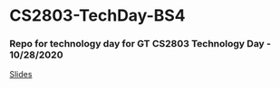 # CS2803-TechDay-BS4
<h3>Repo for technology day for GT CS2803 Technology Day - 10/28/2020</h3>

[Slides](https://github.com/andrewjohnston99/CS2803-TechDay-BS4/blob/main/Technology%20Day%20-%20Beautiful%20Soup.pdf)
